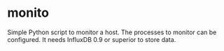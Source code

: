 # monito
Simple Python script to monitor a host. The processes to monitor can be configured.
It needs InfluxDB 0.9 or superior to store data.
